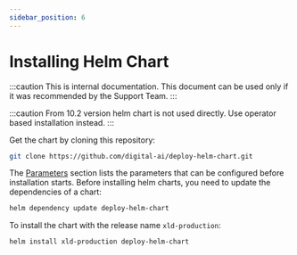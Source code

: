 ```yaml
---
sidebar_position: 6
---
```


# Installing Helm Chart

:::caution
This is internal documentation. This document can be used only if it was recommended by the Support Team.
:::

:::caution
From 10.2 version helm chart is not used directly. Use operator based installation instead.
:::

Get the chart by cloning this repository:
```bash
git clone https://github.com/digital-ai/deploy-helm-chart.git
```
The [Parameters](#parameters) section lists the parameters that can be configured before installation starts.
Before installing helm charts, you need to update the dependencies of a chart:
```bash
helm dependency update deploy-helm-chart
```
To install the chart with the release name `xld-production`:
```bash
helm install xld-production deploy-helm-chart
```
